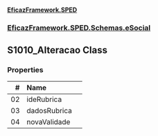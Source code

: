 #### [EficazFramework.SPED](EficazFrameworkSPED.md 'EficazFramework SPED')
### [EficazFramework.SPED.Schemas.eSocial](EficazFramework.SPED.Schemas.eSocial.md 'EficazFramework.SPED.Schemas.eSocial')

## S1010_Alteracao Class
### Properties

| # | Name | |
| ---: | :--- | :--- |
| 02 | ideRubrica |  |
| 03 | dadosRubrica |  |
| 04 | novaValidade |  |

